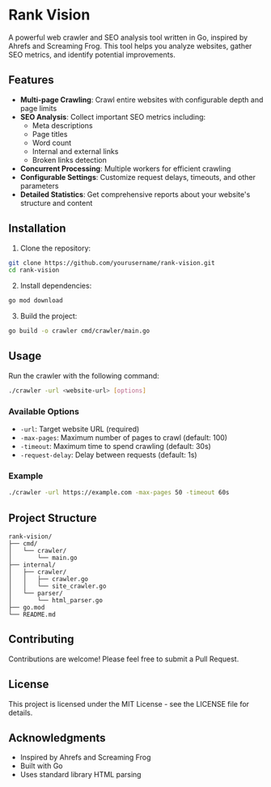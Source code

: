 # Rank Vision

A powerful web crawler and SEO analysis tool written in Go, inspired by Ahrefs and Screaming Frog. This tool helps you analyze websites, gather SEO metrics, and identify potential improvements.

## Features

- **Multi-page Crawling**: Crawl entire websites with configurable depth and page limits
- **SEO Analysis**: Collect important SEO metrics including:
  - Meta descriptions
  - Page titles
  - Word count
  - Internal and external links
  - Broken links detection
- **Concurrent Processing**: Multiple workers for efficient crawling
- **Configurable Settings**: Customize request delays, timeouts, and other parameters
- **Detailed Statistics**: Get comprehensive reports about your website's structure and content

## Installation

1. Clone the repository:
```bash
git clone https://github.com/yourusername/rank-vision.git
cd rank-vision
```

2. Install dependencies:
```bash
go mod download
```

3. Build the project:
```bash
go build -o crawler cmd/crawler/main.go
```

## Usage

Run the crawler with the following command:

```bash
./crawler -url <website-url> [options]
```

### Available Options

- `-url`: Target website URL (required)
- `-max-pages`: Maximum number of pages to crawl (default: 100)
- `-timeout`: Maximum time to spend crawling (default: 30s)
- `-request-delay`: Delay between requests (default: 1s)

### Example

```bash
./crawler -url https://example.com -max-pages 50 -timeout 60s
```

## Project Structure

```
rank-vision/
├── cmd/
│   └── crawler/
│       └── main.go
├── internal/
│   ├── crawler/
│   │   ├── crawler.go
│   │   └── site_crawler.go
│   └── parser/
│       └── html_parser.go
├── go.mod
└── README.md
```

## Contributing

Contributions are welcome! Please feel free to submit a Pull Request.

## License

This project is licensed under the MIT License - see the LICENSE file for details.

## Acknowledgments

- Inspired by Ahrefs and Screaming Frog
- Built with Go
- Uses standard library HTML parsing 